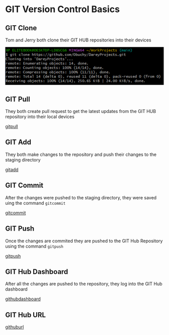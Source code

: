 # GIT Version Control Basics

## GIT Clone

Tom and Jerry both clone their GIT HUB repositories into their devices


![gitclone](./img/1.gitclone.png)

## GIT Pull

They both create pull request to get the latest updates from the GIT HUB repository into their local devices

[gitpull](./img/2.gitpull.png)


## GIT Add

They both make changes to the repository and push their changes to the staging directory

[gitadd](./img/3.gitadd.png)

## GIT Commit

After the changes were pushed to the staging directory, they were saved uing the command `gitcommit`

[gitcommit](./img/4.gitcommit.png)

## GIT Push

Once the changes are commited they are pushed to the GIT Hub Repository using the command `gitpush`

[gitpush](./img/5.gitpush.png)


## GIT Hub Dashboard

After all the changes are pushed to the repository, they log into the GIT Hub dashboard 


[githubdashboard](./img/6.githubdashboard.png)


## GIT Hub URL

[githuburl](./img/7.githuburl.png)




